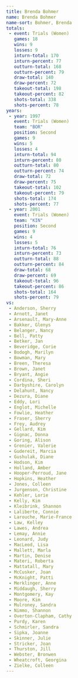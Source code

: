 ```yaml
---
title: Brenda Bohmer
name: Brenda Bohmer
name-sort: Bohmer, Brenda
totals:
 - event: Trials (Women)
   games: 18
   wins: 9
   losses: 9
   inturn-total: 170
   inturn-percent: 77
   outturn-total: 168
   outturn-percent: 79
   draw-total: 140
   draw-percent: 72
   takeout-total: 198
   takeout-percent: 82
   shots-total: 338
   shots-percent: 78
years:
 - year: 1997
   event: Trials (Women)
   team: "BOR"
   position: Second
   games: 9
   wins: 5
   losses: 4
   inturn-total: 94
   inturn-percent: 80
   outturn-total: 80
   outturn-percent: 74
   draw-total: 72
   draw-percent: 75
   takeout-total: 102
   takeout-percent: 79
   shots-total: 174
   shots-percent: 77
 - year: 2001
   event: Trials (Women)
   team: "KIN"
   position: Second
   games: 9
   wins: 4
   losses: 5
   inturn-total: 76
   inturn-percent: 73
   outturn-total: 88
   outturn-percent: 84
   draw-total: 68
   draw-percent: 69
   takeout-total: 96
   takeout-percent: 86
   shots-total: 164
   shots-percent: 79
vs:
 - Anderson, Sherry
 - Arnott, Janet
 - Arsenault, Mary-Anne
 - Bakker, Glenys
 - Belanger, Nancy
 - Bell, Patty
 - Betker, Jan
 - Beveridge, Corie
 - Bodogh, Marilyn
 - Bowman, Mary
 - Breen, Theresa
 - Brown, Janet
 - Bryant, Angie
 - Cordina, Sheri
 - Darbyshire, Carolyn
 - Delahunt, Nancy
 - Dezura, Diane
 - Eddy, Lori
 - Englot, Michelle
 - Fowlie, Heather
 - Fraser, Sherry
 - Frey, Audrey
 - Gellard, Kim
 - Gignac, Donna
 - Goring, Alison
 - Grenier, Valerie
 - Gudereit, Marcia
 - Gushulak, Diane
 - Hodson, Kim
 - Holland, Amber
 - Hooper-Perroud, Jane
 - Hopkins, Heather
 - Jones, Colleen
 - Jurgenson, Christine
 - Kehler, Lorie
 - Kelly, Kim
 - Kleibrink, Shannon
 - Laliberte, Connie
 - Larouche, Marie-France
 - Law, Kelley
 - Lawes, Andrea
 - Lemay, Annie
 - Leonard, Judy
 - MacLeod, Lisa
 - Mallett, Marla
 - Martin, Denise
 - Materi, Roberta
 - Mattatall, Mary
 - McCusker, Joan
 - McKnight, Patti
 - Merklinger, Anne
 - Middaugh, Sherry
 - Montgomery, Kay
 - Moore, Kim
 - Mulroney, Sandra
 - Nimmo, Shannon
 - Overton-Clapham, Cathy
 - Purdy, Karen
 - Schmirler, Sandra
 - Sipka, Joanne
 - Skinner, Julie
 - Stricker, Joan
 - Thurston, Jill
 - Webster, Bronwen
 - Wheatcroft, Georgina
 - Zielke, Colleen
---
```

